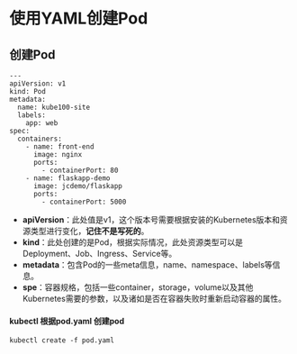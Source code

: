 # 使用YAML创建Pod
## 创建Pod

    ---
    apiVersion: v1
    kind: Pod
    metadata:
      name: kube100-site
      labels:
        app: web
    spec:
      containers:
        - name: front-end
          image: nginx
          ports:
            - containerPort: 80
        - name: flaskapp-demo
          image: jcdemo/flaskapp
          ports:
            - containerPort: 5000

* **apiVersion**：此处值是v1，这个版本号需要根据安装的Kubernetes版本和资源类型进行变化，**记住不是写死的**。
* **kind**：此处创建的是Pod，根据实际情况，此处资源类型可以是Deployment、Job、Ingress、Service等。
* **metadata**：包含Pod的一些meta信息，name、namespace、labels等信息。
* **spe**：容器规格，包括一些container，storage，volume以及其他Kubernetes需要的参数，以及诸如是否在容器失败时重新启动容器的属性。

#### kubectl 根据pod.yaml 创建pod
`kubectl create -f pod.yaml`

